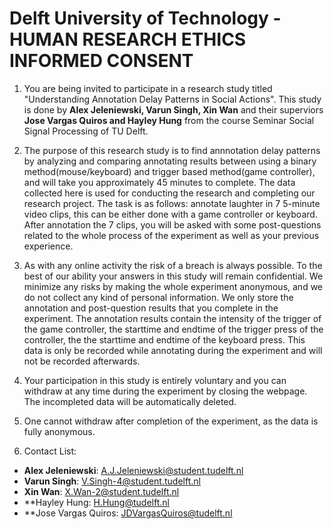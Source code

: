 # Delft University of Technology - HUMAN RESEARCH ETHICS INFORMED CONSENT 

1. You are being invited to participate in a research study titled "Understanding Annotation Delay Patterns in Social Actions". This study is done by **Alex Jeleniewski, Varun Singh, Xin Wan** and their superviors **Jose Vargas Quiros and Hayley Hung** from the course Seminar Social Signal Processing of TU Delft.

1. The purpose of this research study is to find annnotation delay patterns by analyzing and comparing annotating results between using a binary method(mouse/keyboard) and trigger based method(game controller), and will take you approximately 45 minutes to complete. The data collected here is used for conducting the research and completing our research project. The task is as follows: annotate laughter in 7 5-minute video clips, this can be either done with a game controller or keyboard. After annotation the 7 clips, you will be asked with some post-questions related to the whole process of the experiment as well as your previous experience.

1. As with any online activity the risk of a breach is always possible. To the best of our ability your answers in this study will remain confidential. We minimize any risks by making the whole experiment anonymous, and we do not collect any kind of personal information. We only store the annotation and post-question results that you complete in the experiment. The annotation results contain the intensity of the trigger of the game controller, the starttime and endtime of the trigger press of the controller, the the starttime and endtime of the keyboard press. This data is only be recorded while annotating during the experiment and will not be recorded afterwards.

1. Your participation in this study is entirely voluntary and you can withdraw at any time during the experiment by closing the webpage. The incompleted data will be automatically deleted.

2. One cannot withdraw after completion of the experiment, as the data is fully anonymous.

1. Contact List:
  -   **Alex Jeleniewski**: <A.J.Jeleniewski@student.tudelft.nl>
  -   **Varun Singh**: <V.Singh-4@student.tudelft.nl>
  -   **Xin Wan**: <X.Wan-2@student.tudelft.nl>
  -   **Hayley Hung: <H.Hung@tudelft.nl>
  -   **Jose Vargas Quiros: <JDVargasQuiros@tudelft.nl>
